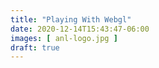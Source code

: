 ```yaml
---
title: "Playing With Webgl"
date: 2020-12-14T15:43:47-06:00
images: [ anl-logo.jpg ]
draft: true
---
```

<div id="webgl-container"></div>
<video id="camera" style="display:none" width="640" height="480" autoplay></video>

<script src="https://cdnjs.cloudflare.com/ajax/libs/three.js/r123/three.min.js" integrity="sha512-Q+IG0h7As6sfqE2t1Xf5IeamNyCXb4EXxGCA9Mlbpv7xtwurVHNdVDbyWeSQ3ulPf2FRlqeu77Ec3SJDdIR63w==" crossorigin="anonymous"></script>

<script>

window.onload = function() {
	runSketch();
};

function animate() {
  requestAnimationFrame(animate);
  render();
  //stats.update();
};

function render() {
  //uniforms.u_time.value = clock.getElapsedTime();
  //uniforms.u_frame.value += 1.0;
  renderer.render(scene, camera);
};

function runSketch() {
  let renderer;
  let scene;
  let video;
  let camera;

  console.log("runSketch");
  init();
  animate();

  function init() {
    scene = new THREE.Scene();
    video = document.getElementById( 'camera' );

    // Initialize the camera
		camera = new THREE.OrthographicCamera(-1, 1, 1, -1, 0, 1);
    const texture = new THREE.VideoTexture( video );

    const geometry = new THREE.PlaneBufferGeometry(2, 2);
    //geometry.scale( 0.1, 0.1, 0.1 );
    const material = new THREE.MeshBasicMaterial( { map: texture } );

    const mesh = new THREE.Mesh( geometry, material );
    scene.add( mesh );

    renderer = new THREE.WebGLRenderer( { antialias: true } );
    renderer.domElement.className="w-100 img-fluid";
    //renderer.setPixelRatio( window.devicePixelRatio );
    //renderer.setSize( window.innerWidth, window.innerHeight );
    document.getElementById("webgl-container").appendChild( renderer.domElement );
/*
    if ( navigator.mediaDevices && navigator.mediaDevices.getUserMedia ) {
      const constraints = { video: { width: 1280, height: 720, facingMode: 'user' } };
      navigator.mediaDevices.getUserMedia( constraints ).then( function ( stream ) {
        // apply the stream to the video element used in the texture
        video.srcObject = stream;
        video.play();
      } ).catch( function ( error ) {
        console.error( 'Unable to access the camera/webcam.', error );
      } );
    }; */
  };
function animate() {
		requestAnimationFrame(animate);
		render();
		//stats.update();
	};

	/*
	 * Renders the sketch
	 */
	function render() {
		//uniforms.u_time.value = clock.getElapsedTime();
		//uniforms.u_frame.value += 1.0;
		renderer.render(scene, camera);
	};
};

// Grab elements, create settings, etc.
var video = document.getElementById('camera');

// Get access to the camera!
if(navigator.mediaDevices && navigator.mediaDevices.getUserMedia) {
    // Not adding `{ audio: true }` since we only want video now
    navigator.mediaDevices.getUserMedia({ video: true }).then(function(stream) {
        //video.src = window.URL.createObjectURL(stream);
        video.srcObject = stream;
        video.play();
    });
}
</script>
